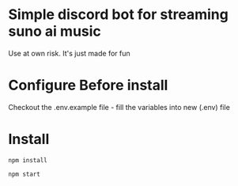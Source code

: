 # Simple discord bot for streaming suno ai music

Use at own risk. It's just made for fun

# Configure Before install

Checkout the .env.example file - fill the variables into new (.env) file

# Install

`npm install`

`npm start`
